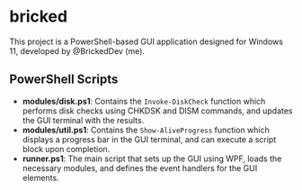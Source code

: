 # bricked
This project is a PowerShell-based GUI application designed for Windows 11, developed by @BrickedDev (me).

## PowerShell Scripts

- **modules/disk.ps1**: Contains the `Invoke-DiskCheck` function which performs disk checks using CHKDSK and DISM commands, and updates the GUI terminal with the results.
- **modules/util.ps1**: Contains the `Show-AliveProgress` function which displays a progress bar in the GUI terminal, and can execute a script block upon completion.
- **runner.ps1**: The main script that sets up the GUI using WPF, loads the necessary modules, and defines the event handlers for the GUI elements.
